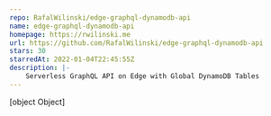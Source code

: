```yaml
---
repo: RafalWilinski/edge-graphql-dynamodb-api
name: edge-graphql-dynamodb-api
homepage: https://rwilinski.me
url: https://github.com/RafalWilinski/edge-graphql-dynamodb-api
stars: 30
starredAt: 2022-01-04T22:45:55Z
description: |-
    Serverless GraphQL API on Edge with Global DynamoDB Tables
---
```


[object Object]
